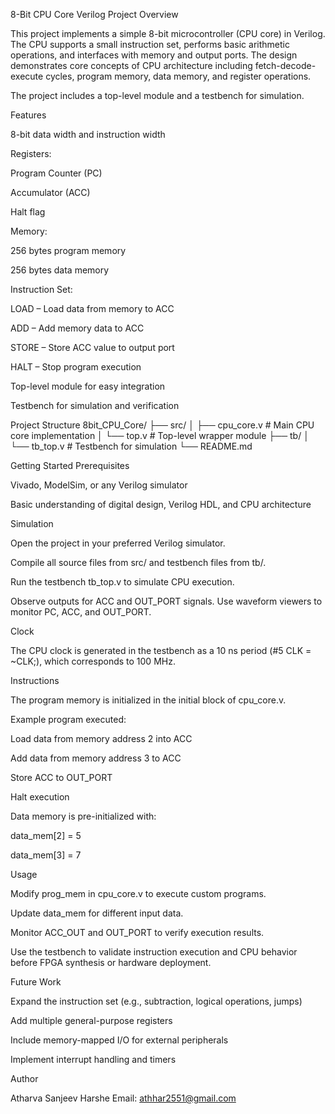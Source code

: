 8-Bit CPU Core Verilog Project
Overview

This project implements a simple 8-bit microcontroller (CPU core) in Verilog. The CPU supports a small instruction set, performs basic arithmetic operations, and interfaces with memory and output ports. The design demonstrates core concepts of CPU architecture including fetch-decode-execute cycles, program memory, data memory, and register operations.

The project includes a top-level module and a testbench for simulation.

Features

8-bit data width and instruction width

Registers:

Program Counter (PC)

Accumulator (ACC)

Halt flag

Memory:

256 bytes program memory

256 bytes data memory

Instruction Set:

LOAD – Load data from memory to ACC

ADD – Add memory data to ACC

STORE – Store ACC value to output port

HALT – Stop program execution

Top-level module for easy integration

Testbench for simulation and verification

Project Structure
8bit_CPU_Core/
├── src/
│   ├── cpu_core.v     # Main CPU core implementation
│   └── top.v          # Top-level wrapper module
├── tb/
│   └── tb_top.v       # Testbench for simulation
└── README.md

Getting Started
Prerequisites

Vivado, ModelSim, or any Verilog simulator

Basic understanding of digital design, Verilog HDL, and CPU architecture

Simulation

Open the project in your preferred Verilog simulator.

Compile all source files from src/ and testbench files from tb/.

Run the testbench tb_top.v to simulate CPU execution.

Observe outputs for ACC and OUT_PORT signals. Use waveform viewers to monitor PC, ACC, and OUT_PORT.

Clock

The CPU clock is generated in the testbench as a 10 ns period (#5 CLK = ~CLK;), which corresponds to 100 MHz.

Instructions

The program memory is initialized in the initial block of cpu_core.v.

Example program executed:

Load data from memory address 2 into ACC

Add data from memory address 3 to ACC

Store ACC to OUT_PORT

Halt execution

Data memory is pre-initialized with:

data_mem[2] = 5

data_mem[3] = 7

Usage

Modify prog_mem in cpu_core.v to execute custom programs.

Update data_mem for different input data.

Monitor ACC_OUT and OUT_PORT to verify execution results.

Use the testbench to validate instruction execution and CPU behavior before FPGA synthesis or hardware deployment.

Future Work

Expand the instruction set (e.g., subtraction, logical operations, jumps)

Add multiple general-purpose registers

Include memory-mapped I/O for external peripherals

Implement interrupt handling and timers

Author

Atharva Sanjeev Harshe
Email: athhar2551@gmail.com

